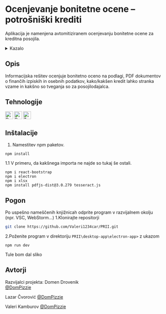 # Ocenjevanje bonitetne ocene – potrošniški krediti

Aplikacija je namenjena avtomitiziranem ocenjevanju bonitetne ocene za kreditna posojila.

<details>
  <summary>Kazalo</summary>
  <ol>
    <li>
      <a href="#opis">Opis</a>
    </li>
    <li>
      <a href="#tehnologije">Tehnologije</a>
    </li>
    <li>
      <a href="#inštalacije">Inštalacija</a>
    </li>
    <li>
      <a href="#pogon">Pogon</a>
    </li>
    <li>
      <a href="#avtorji">Avtorji</a>
    </li>


  </ol>
</details>

## Opis

Informacijska rešitev ocenjuje bonitetno oceno na podlagi, PDF dokumentov o finančih izpiskih in osebnih podatkov, kako/kakšen kredit lahko stranka vzame in kakšno so tveganja so za posojilodajalca. 

## Tehnologije
<img src="https://reactjs.org/favicon.ico" alt="React" width="25" height="25">
<img src="https://getbootstrap.com/docs/5.3/assets/brand/bootstrap-logo.svg" alt="Bootstrap" width="25" height="25">
<img src="https://www.typescriptlang.org/favicon.ico" alt="TypeScript" width="25" height="25"> 

## Inštalacije


1. Namestitev npm paketov.
```
npm install
```
1.1	V primeru, da kakšnega importa ne najde so tukaj še ostali.
```
npm i react-bootstrap
npm i electron
npm i xlsx
npm install pdfjs-dist@3.0.279 tesseract.js   
```
## Pogon

Po uspešno nameščenih knjižnicah odprite program v razvijalnem okolju (npr. VSC, WebStorm…)
1.Klonirajte repositorji
```sh
git clone https://github.com/Valeri1234car/PRII.git
```
2.Poženite program v direktoriju `PRII\desktop-app\electron-app>` z ukazom
```
npm run dev
```
Tule bom dal sliko
## Avtorji

Razvijalci projekta:
Domen Drovenik  
[@DomPizzie](https://twitter.com/dompizzie)

Lazar Čvorović
[@DomPizzie](https://twitter.com/dompizzie)

Valeri Kamburov
[@DomPizzie](https://twitter.com/dompizzie)


## 


